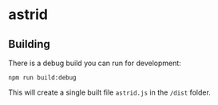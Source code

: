 # astrid


## Building

There is a debug build you can run for development:

`npm run build:debug`

This will create a single built file `astrid.js` in the `/dist` folder. 
